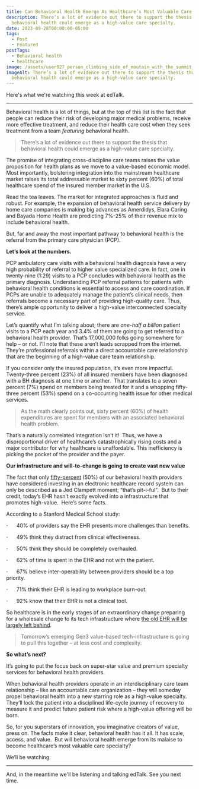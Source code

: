 ```yaml
---
title: Can Behavioral Health Emerge As Healthcare’s Most Valuable Care Specialty?
description: There’s a lot of evidence out there to support the thesis that
  behavioral health could emerge as a high-value care specialty.
date: 2023-09-28T00:00:00-05:00
tags:
  - Post
  - Featured
postTags:
  - Behavioral health
  - healthcare
image: /assets/user927_person_climbing_side_of_moutain_with_the_summit_it_sigh_df529a14-61d0-475c-89e8-58238edd0426.png
imageAlt: There’s a lot of evidence out there to support the thesis that
  behavioral health could emerge as a high-value care specialty.
---
```

Here's what we're watching this week at edTalk.

- - -

Behavioral health is a lot of things, but at the top of this list is the fact that people can reduce their risk of developing major medical problems, receive more effective treatment, and reduce their health care cost when they seek treatment from a team *featuring* behavioral health. 

> There’s a lot of evidence out there to support the thesis that behavioral health could emerge as a high-value care specialty. 

The promise of integrating cross-discipline care teams raises the value proposition for health plans as we move to a value-based economic model. Most importantly, bolstering integration into the mainstream healthcare market raises its total addressable market to sixty percent (60%) of total healthcare spend of the insured member market in the U.S. 

Read the tea leaves. The market for integrated approaches is fluid and robust. For example, the expansion of behavioral health service delivery by home care companies is making big advances as Amerdidys, Elara Caring and Bayada Home Health are predicting 7%-25% of their revenue mix to include behavioral health.

But, far and away the most important pathway to behavioral health is the referral from the primary care physician (PCP).  

**Let’s look at the numbers.** 

PCP ambulatory care visits with a behavioral health diagnosis have a very high probability of referral to higher value specialized care. In fact, one in twenty-nine (1:29) visits to a PCP concludes with behavioral health as the primary diagnosis. Understanding PCP referral patterns for patients with behavioral health conditions is essential to access and care coordination. If PCPs are unable to adequately manage the patient’s clinical needs, then referrals become a necessary part of providing high-quality care. Thus, there’s ample opportunity to deliver a high-value interconnected specialty service.  

Let’s quantify what I’m talking about; there are *one-half a billion* patient visits to a PCP each year and 3.4% of them are going to get referred to a behavioral health provider. That’s 17,000,000 folks going somewhere for help – or not. I’ll note that these aren’t leads scrapped from the internet. They’re professional referrals within a direct accountable care relationship that are the beginning of a high-value care team relationship. 

If you consider only the insured population, it’s even more impactful. Twenty-three percent (23%) of all insured members have been diagnosed with a BH diagnosis at one time or another.  That translates to a seven percent (7%) spend on members being treated for it and a whopping fifty-three percent (53%) spend on a co-occurring health issue for other medical services. 

> As the math clearly points out, sixty percent (60%) of health expenditures are spent for members with an associated behavioral health problem. 

That’s a naturally correlated integration isn’t it!  Thus, we have a disproportional driver of healthcare’s catastrophically rising costs and a major contributor for why healthcare is unaffordable. This inefficiency is picking the pocket of the provider and the payer.  

**Our infrastructure and will-to-change is going to create vast new value**  

The fact that only [fifty-percent](https://bhbusiness.com/2023/06/30/acadia-chief-strategy-officer-andrew-lynch-its-time-to-incentivize-behavioral-health-emr-adoption/) (50%) of our behavioral health providers have considered investing in an electronic healthcare record system can only be described as a Jed Clampett moment; “that’s pit-i-ful”.  But to their credit, today’s EHR hasn’t exactly evolved into a infrastructure that promotes high-value.  Here’s some facts.  

According to a Stanford Medical School study:

·      40% of providers say the EHR presents more challenges than benefits.

·      49% think they distract from clinical effectiveness.

·      50% think they should be completely overhauled.

·      62% of time is spent in the EHR and not with the patient.

·      67% believe inter-operability between providers should be a top priority.

·      71% think their EHR is leading to workplace burn-out.

·      92% know that their EHR is not a clinical tool.          

So healthcare is in the early stages of an extraordinary change preparing for a wholesale change to its tech infrastructure where [the old EHR will be largely left behind](http://youu.com/).      

> Tomorrow’s emerging Gen3 value-based tech-infrastructure is going to pull this together – at less cost and complexity.  

**So what’s next?**

It’s going to put the focus back on super-star value and premium specialty services for behavioral health providers.  

When behavioral health providers operate in an interdisciplinary care team relationship – like an accountable care organization – they will someday propel behavioral health into a new starring role as a high-value specialty. They’ll lock the patient into a disciplined life-cycle journey of recovery to measure it and predict future patient risk where a high-value offering will be born. 

So, for you superstars of innovation, you imaginative creators of value, press on. The facts make it clear, behavioral health has it all. It has scale, access, and value.  But will behavioral health emerge from its malaise to become healthcare’s most valuable care specialty? 

We’ll be watching.   

- - -

And, in the meantime we'll be listening and talking edTalk. See you next time.